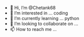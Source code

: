- 👋 Hi, I’m @Chetank68
- 👀 I’m interested in ... coding 
- 🌱 I’m currently learning ... python 
- 💞️ I’m looking to collaborate on ...
- 📫 How to reach me ...

<!---
Chetank68/Chetank68 is a ✨ special ✨ repository because its `README.md` (this file) appears on your GitHub profile.
You can click the Preview link to take a look at your changes.
--->
